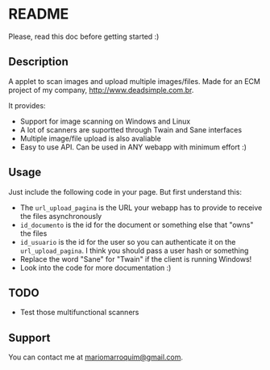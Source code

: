 README
======

Please, read this doc before getting started :)

Description
-----------

A applet to scan images and upload multiple images/files. Made for an ECM
project of my company, http://www.deadsimple.com.br.

It provides:

* Support for image scanning on Windows and Linux
* A lot of scanners are suportted through Twain and Sane interfaces
* Multiple image/file upload is also avaliable
* Easy to use API. Can be used in ANY webapp with minimum effort :)

Usage
-----

Just include the following code in your page. But first understand this:

* The `url_upload_pagina` is the URL your webapp has to provide to receive the files asynchronously
* `id_documento` is the id for the document or something else that "owns" the files
* `id_usuario` is the id for the user so you can authenticate it on the `url_upload_pagina`. I think you should pass a user hash or something
* Replace the word "Sane" for "Twain" if the client is running Windows!
* Look into the code for more documentation :)

<script src="https://gist.github.com/1760074.js"> </script>

TODO
----

* Test those multifunctional scanners

Support
-------

You can contact me at mariomarroquim@gmail.com.